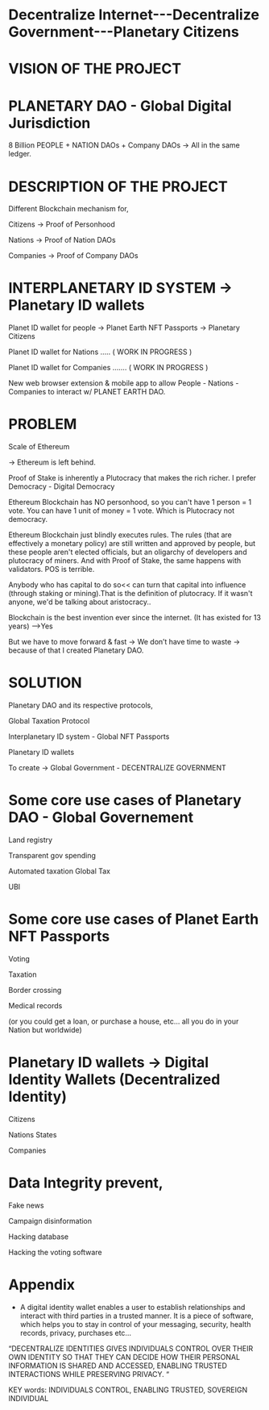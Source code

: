 
# Decentralize Internet---Decentralize Government---Planetary Citizens


# VISION OF THE PROJECT

# PLANETARY DAO - Global Digital Jurisdiction

8 Billion PEOPLE + NATION DAOs + Company DAOs → All in the same ledger.

# DESCRIPTION OF THE PROJECT

Different Blockchain mechanism for,


Citizens → Proof of Personhood

Nations → Proof of Nation DAOs

Companies → Proof of Company DAOs


# INTERPLANETARY ID SYSTEM → Planetary ID wallets

Planet ID wallet for people → Planet Earth NFT Passports → Planetary Citizens

Planet ID wallet for Nations ….. ( WORK IN PROGRESS )

Planet ID wallet for Companies ……. ( WORK IN PROGRESS )


New web browser extension & mobile app to allow People - Nations - Companies to interact w/ PLANET EARTH DAO.


# PROBLEM

Scale of Ethereum

→ Ethereum is left behind.

Proof of Stake is inherently a Plutocracy that makes the rich richer.
I prefer Democracy - Digital Democracy

Ethereum Blockchain has NO personhood, so you can't have 1 person = 1 vote.
You can have 1 unit of money = 1 vote. Which is Plutocracy not democracy.

Ethereum Blockchain just blindly executes rules.
The rules (that are effectively a monetary policy) are still written and approved by people, but these people aren't elected officials, but an oligarchy of developers and plutocracy of miners. And with Proof of Stake, the same happens with validators. POS is terrible.

Anybody who has capital to do so<< can turn that capital into influence (through staking or mining).That is the definition of plutocracy. If it wasn't anyone, we'd be talking about aristocracy..

Blockchain is the best invention ever since the internet. (It has existed for 13 years) -->Yes

But we have to move forward & fast → We don’t have time to waste → because of that I created Planetary DAO.


# SOLUTION

Planetary DAO and its respective protocols,

Global Taxation Protocol

Interplanetary ID system - Global NFT Passports

Planetary ID wallets


To create → Global Government - DECENTRALIZE GOVERNMENT


# Some core use cases of Planetary DAO - Global Governement

Land registry

Transparent gov spending

Automated taxation Global Tax

UBI


# Some core use cases of Planet Earth NFT Passports

Voting

Taxation

Border crossing

Medical records


(or you could get a loan, or purchase a house, etc… all you do in your Nation but worldwide)

# Planetary ID wallets → Digital Identity Wallets (Decentralized Identity)

Citizens

Nations States

Companies



# Data Integrity prevent,

Fake news

Campaign disinformation

Hacking database

Hacking the voting software


# Appendix

* A digital identity wallet enables a user to establish relationships and interact with third parties in a trusted manner. It is a piece of software, which helps you to stay in control of your messaging, security, health records, privacy, purchases etc…

“DECENTRALIZE IDENTITIES GIVES INDIVIDUALS CONTROL OVER THEIR OWN IDENTITY SO THAT THEY CAN DECIDE HOW THEIR PERSONAL INFORMATION IS SHARED AND ACCESSED, ENABLING TRUSTED INTERACTIONS WHILE PRESERVING PRIVACY. “

KEY words: INDIVIDUALS CONTROL, ENABLING TRUSTED, SOVEREIGN INDIVIDUAL


